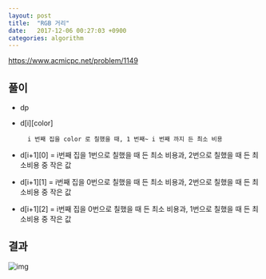 ```yaml
---
layout: post
title:  "RGB 거리"
date:   2017-12-06 00:27:03 +0900
categories: algorithm
---
```


<https://www.acmicpc.net/problem/1149>

## 풀이

- dp
- d[i][color]
	
		i 번째 집을 color 로 칠했을 때, 1 번째~ i 번째 까지 든 최소 비용

- d[i+1][0] = i번째 집을 1번으로 칠했을 때 든 최소 비용과, 2번으로 칠했을 때 든 최소비용 중 작은 값
- d[i+1][1] = i번째 집을 0번으로 칠했을 때 든 최소 비용과, 2번으로 칠했을 때 든 최소비용 중 작은 값
- d[i+1][2] = i번째 집을 0번으로 칠했을 때 든 최소 비용과, 1번으로 칠했을 때 든 최소비용 중 작은 값

## 결과

![img](https://github.com/KoJunHee/kojunhee.github.io/raw/master/img/59.png)